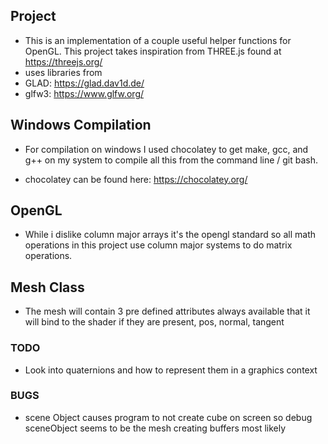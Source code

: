 ## Project
- This is an implementation of a couple useful helper functions for OpenGL. This project takes inspiration from THREE.js found at https://threejs.org/
- uses libraries from 
- GLAD: https://glad.dav1d.de/
- glfw3: https://www.glfw.org/

## Windows Compilation
- For compilation on windows I used chocolatey to get make, gcc, and g++ on my system to compile all this from the command line / git bash.

- chocolatey can be found here: https://chocolatey.org/


## OpenGL 
- While i dislike column major arrays it's the opengl standard so all math operations in this project use column major systems to do matrix operations.


## Mesh Class
- The mesh will contain 3 pre defined attributes always available that it will bind to the shader if they are present, pos, normal, tangent

### TODO
- Look into quaternions and how to represent them in a graphics context


### BUGS
- scene Object causes program to not create cube on screen so debug sceneObject seems to be the mesh creating buffers most likely